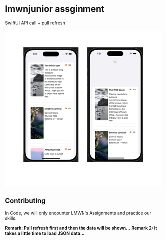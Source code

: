 # lmwnjunior assginment
SwiftUI API call + pull refresh

![Preview](pv-lmwn.png)

## Contributing

In Code, we will only encounter LMWN's Assignments and practice our skills.

**Remark: Pull refresh first and then the data will be shown...**
**Remark 2: It takes a little time to load JSON data...**
